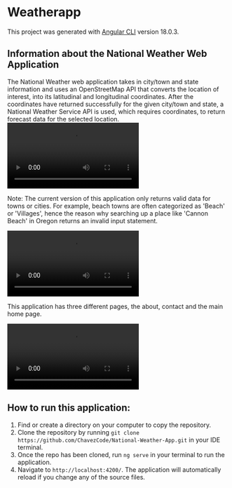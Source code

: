# Weatherapp

This project was generated with [Angular CLI](https://github.com/angular/angular-cli) version 18.0.3.

## Information about the National Weather Web Application

The National Weather web application takes in city/town and state information and uses an OpenStreetMap API that converts the location of interest, into its latitudinal and longitudinal coordinates. After the coordinates have returned successfully for the given city/town and state, a National Weather Service API is used, which requires coordinates, to return forecast data for the selected location.
<video controls src="src/app/Searching City.mp4" title="Title"></video>

Note: The current version of this application only returns valid data for towns or cities. For example, beach towns are often categorized as 'Beach' or 'Villages', hence the reason why searching up a place like 'Cannon Beach' in Oregon returns an invalid input statement.

<video controls src="src/app/Beach.mp4" title="Title"></video>

This application has three different pages, the about, contact and the main home page.

<video controls src="Searching City.mp4" title="Title"></video>
## How to run this application:

1. Find or create a directory on your computer to copy the repository.
2. Clone the repository by running `git clone https://github.com/ChavezCode/National-Weather-App.git` in your IDE terminal.
3. Once the repo has been cloned, run `ng serve` in your terminal to run the application.
4. Navigate to `http://localhost:4200/`. The application will automatically reload if you change any of the source files.
